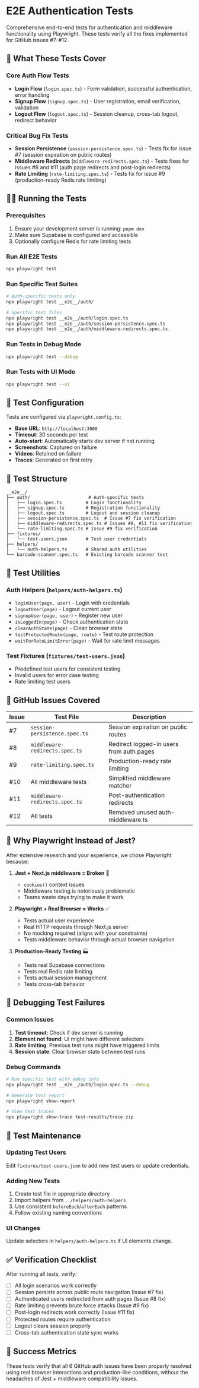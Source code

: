 # E2E Authentication Tests

Comprehensive end-to-end tests for authentication and middleware functionality using Playwright. These tests verify all the fixes implemented for GitHub issues #7-#12.

## 🎯 What These Tests Cover

### Core Auth Flow Tests
- **Login Flow** (`login.spec.ts`) - Form validation, successful authentication, error handling
- **Signup Flow** (`signup.spec.ts`) - User registration, email verification, validation
- **Logout Flow** (`logout.spec.ts`) - Session cleanup, cross-tab logout, redirect behavior

### Critical Bug Fix Tests
- **Session Persistence** (`session-persistence.spec.ts`) - Tests fix for issue #7 (session expiration on public routes)
- **Middleware Redirects** (`middleware-redirects.spec.ts`) - Tests fixes for issues #8 and #11 (auth page redirects and post-login redirects)
- **Rate Limiting** (`rate-limiting.spec.ts`) - Tests fix for issue #9 (production-ready Redis rate limiting)

## 🏃‍♂️ Running the Tests

### Prerequisites
1. Ensure your development server is running: `pnpm dev`
2. Make sure Supabase is configured and accessible
3. Optionally configure Redis for rate limiting tests

### Run All E2E Tests
```bash
npx playwright test
```

### Run Specific Test Suites
```bash
# Auth-specific tests only
npx playwright test __e2e__/auth/

# Specific test files
npx playwright test __e2e__/auth/login.spec.ts
npx playwright test __e2e__/auth/session-persistence.spec.ts
npx playwright test __e2e__/auth/middleware-redirects.spec.ts
```

### Run Tests in Debug Mode
```bash
npx playwright test --debug
```

### Run Tests with UI Mode
```bash
npx playwright test --ui
```

## 🔧 Test Configuration

Tests are configured via `playwright.config.ts`:
- **Base URL**: `http://localhost:3000`
- **Timeout**: 30 seconds per test
- **Auto-start**: Automatically starts dev server if not running
- **Screenshots**: Captured on failure
- **Videos**: Retained on failure
- **Traces**: Generated on first retry

## 📁 Test Structure

```
__e2e__/
├── auth/                      # Auth-specific tests
│   ├── login.spec.ts         # Login functionality
│   ├── signup.spec.ts        # Registration functionality  
│   ├── logout.spec.ts        # Logout and session cleanup
│   ├── session-persistence.spec.ts  # Issue #7 fix verification
│   ├── middleware-redirects.spec.ts # Issues #8, #11 fix verification
│   └── rate-limiting.spec.ts # Issue #9 fix verification
├── fixtures/
│   └── test-users.json       # Test user credentials
├── helpers/
│   └── auth-helpers.ts       # Shared auth utilities
└── barcode-scanner.spec.ts   # Existing barcode scanner test
```

## 🧪 Test Utilities

### Auth Helpers (`helpers/auth-helpers.ts`)
- `loginUser(page, user)` - Login with credentials
- `logoutUser(page)` - Logout current user
- `signupUser(page, user)` - Register new user
- `isLoggedIn(page)` - Check authentication state
- `clearAuthState(page)` - Clean browser state
- `testProtectedRoute(page, route)` - Test route protection
- `waitForRateLimitError(page)` - Wait for rate limit messages

### Test Fixtures (`fixtures/test-users.json`)
- Predefined test users for consistent testing
- Invalid users for error case testing
- Rate limiting test users

## 🎯 GitHub Issues Covered

| Issue | Test File | Description |
|-------|-----------|-------------|
| #7 | `session-persistence.spec.ts` | Session expiration on public routes |
| #8 | `middleware-redirects.spec.ts` | Redirect logged-in users from auth pages |
| #9 | `rate-limiting.spec.ts` | Production-ready rate limiting |
| #10 | All middleware tests | Simplified middleware matcher |
| #11 | `middleware-redirects.spec.ts` | Post-authentication redirects |
| #12 | All tests | Removed unused auth-middleware.ts |

## 🚀 Why Playwright Instead of Jest?

After extensive research and your experience, we chose Playwright because:

1. **Jest + Next.js middleware = Broken** 🚫
   - `cookies()` context issues
   - Middleware testing is notoriously problematic
   - Teams waste days trying to make it work

2. **Playwright + Real Browser = Works** ✅
   - Tests actual user experience
   - Real HTTP requests through Next.js server
   - No mocking required (aligns with your constraints)
   - Tests middleware behavior through actual browser navigation

3. **Production-Ready Testing** 🏭
   - Tests real Supabase connections
   - Tests real Redis rate limiting
   - Tests actual session management
   - Tests cross-tab behavior

## 🐛 Debugging Test Failures

### Common Issues
1. **Test timeout**: Check if dev server is running
2. **Element not found**: UI might have different selectors
3. **Rate limiting**: Previous test runs might have triggered limits
4. **Session state**: Clear browser state between test runs

### Debug Commands
```bash
# Run specific test with debug info
npx playwright test __e2e__/auth/login.spec.ts --debug

# Generate test report
npx playwright show-report

# View test traces
npx playwright show-trace test-results/trace.zip
```

## 🔄 Test Maintenance

### Updating Test Users
Edit `fixtures/test-users.json` to add new test users or update credentials.

### Adding New Tests
1. Create test file in appropriate directory
2. Import helpers from `../helpers/auth-helpers`
3. Use consistent `beforeEach`/`afterEach` patterns
4. Follow existing naming conventions

### UI Changes
Update selectors in `helpers/auth-helpers.ts` if UI elements change.

## ✅ Verification Checklist

After running all tests, verify:
- [ ] All login scenarios work correctly
- [ ] Session persists across public route navigation (Issue #7 fix)
- [ ] Authenticated users redirected from auth pages (Issue #8 fix)
- [ ] Rate limiting prevents brute force attacks (Issue #9 fix)
- [ ] Post-login redirects work correctly (Issue #11 fix)
- [ ] Protected routes require authentication
- [ ] Logout clears session properly
- [ ] Cross-tab authentication state sync works

## 🎉 Success Metrics

These tests verify that all 6 GitHub auth issues have been properly resolved using real browser interactions and production-like conditions, without the headaches of Jest + middleware compatibility issues.